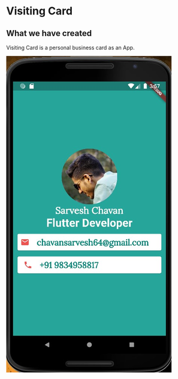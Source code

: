 # Visiting Card

## What we have created

Visiting Card is a personal business card as an App.

![Finished App](https://raw.githubusercontent.com/SarveshChavan/Output-Gif/main/Visiting%20Card.jpg)
